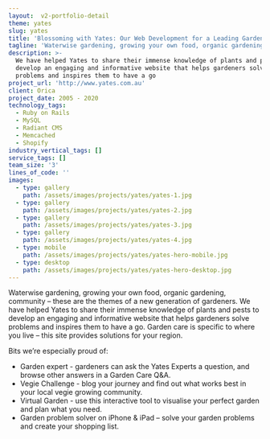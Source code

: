 ```yaml
---
layout:  v2-portfolio-detail
theme: yates
slug: yates
title: 'Blossoming with Yates: Our Web Development for a Leading Garden Care Brand'
tagline: 'Waterwise gardening, growing your own food, organic gardening, community'
description: >-
  We have helped Yates to share their immense knowledge of plants and pests to
  develop an engaging and informative website that helps gardeners solve
  problems and inspires them to have a go
project_url: 'http://www.yates.com.au'
client: Orica
project_date: 2005 - 2020
technology_tags:
  - Ruby on Rails
  - MySQL
  - Radiant CMS
  - Memcached
  - Shopify
industry_vertical_tags: []
service_tags: []
team_size: '3'
lines_of_code: ''
images:
  - type: gallery
    path: /assets/images/projects/yates/yates-1.jpg
  - type: gallery
    path: /assets/images/projects/yates/yates-2.jpg
  - type: gallery
    path: /assets/images/projects/yates/yates-3.jpg
  - type: gallery
    path: /assets/images/projects/yates/yates-4.jpg
  - type: mobile
    path: /assets/images/projects/yates/yates-hero-mobile.jpg
  - type: desktop
    path: /assets/images/projects/yates/yates-hero-desktop.jpg
---
```


Waterwise gardening, growing your own food, organic gardening, community – these are the themes of a new generation of gardeners. We have helped Yates to share their immense knowledge of plants and pests to develop an engaging and informative website that helps gardeners solve problems and inspires them to have a go. Garden care is specific to where you live – this site provides solutions for your region.

Bits we’re especially proud of:

* Garden expert - gardeners can ask the Yates Experts a question, and browse other answers in a Garden Care Q\&A.
* Vegie Challenge - blog your journey and find out what works best in your local vegie growing community.
* Virtual Garden - use this interactive tool to visualise your perfect garden and plan what you need.
* Garden problem solver on iPhone & iPad – solve your garden problems and create your shopping list.
